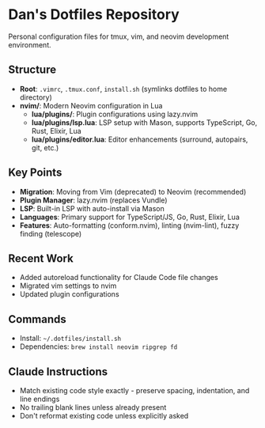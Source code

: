 # Dan's Dotfiles Repository

Personal configuration files for tmux, vim, and neovim development environment.

## Structure
- **Root**: `.vimrc`, `.tmux.conf`, `install.sh` (symlinks dotfiles to home directory)
- **nvim/**: Modern Neovim configuration in Lua
  - **lua/plugins/**: Plugin configurations using lazy.nvim
  - **lua/plugins/lsp.lua**: LSP setup with Mason, supports TypeScript, Go, Rust, Elixir, Lua
  - **lua/plugins/editor.lua**: Editor enhancements (surround, autopairs, git, etc.)

## Key Points
- **Migration**: Moving from Vim (deprecated) to Neovim (recommended)
- **Plugin Manager**: lazy.nvim (replaces Vundle)
- **LSP**: Built-in LSP with auto-install via Mason
- **Languages**: Primary support for TypeScript/JS, Go, Rust, Elixir, Lua
- **Features**: Auto-formatting (conform.nvim), linting (nvim-lint), fuzzy finding (telescope)

## Recent Work
- Added autoreload functionality for Claude Code file changes
- Migrated vim settings to nvim
- Updated plugin configurations

## Commands
- Install: `~/.dotfiles/install.sh`
- Dependencies: `brew install neovim ripgrep fd`

## Claude Instructions
- Match existing code style exactly - preserve spacing, indentation, and line endings
- No trailing blank lines unless already present
- Don't reformat existing code unless explicitly asked